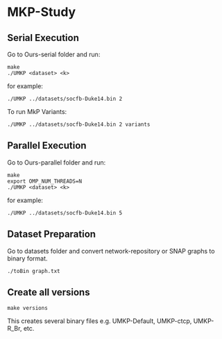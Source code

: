 # MKP-Study
## Serial Execution
Go to Ours-serial folder and run: 
```
make
./UMKP <dataset> <k>
```

for example: 
```
./UMKP ../datasets/socfb-Duke14.bin 2
```

To run MkP Variants:
```
./UMKP ../datasets/socfb-Duke14.bin 2 variants
```

## Parallel Execution
Go to Ours-parallel folder and run:
```
make
export OMP_NUM_THREADS=N
./UMKP <dataset> <k>
```

for example: 
```
./UMKP ../datasets/socfb-Duke14.bin 5
```
## Dataset Preparation
Go to datasets folder and convert network-repository or SNAP graphs to binary format. 

```
./toBin graph.txt
```

## Create all versions

```
make versions
```
This creates several binary files e.g. UMKP-Default, UMKP-ctcp, UMKP-R_Br, etc.
